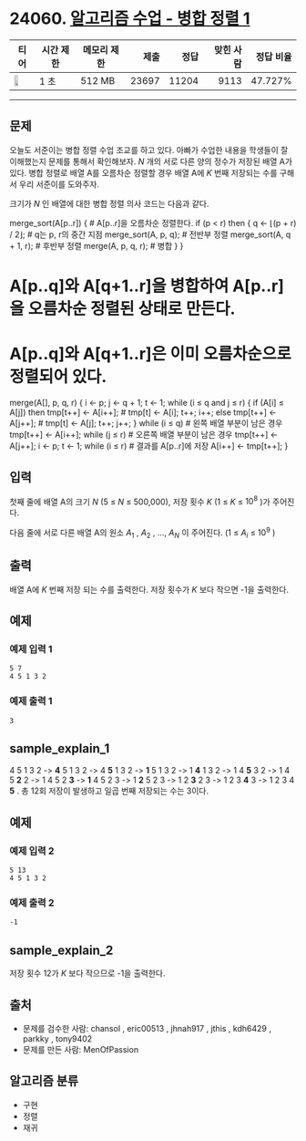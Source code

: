 # 24060. [알고리즘 수업 - 병합 정렬 1](https://www.acmicpc.net/problem/24060)

| 티어 | 시간 제한 | 메모리 제한 | 제출 | 정답 | 맞힌 사람 | 정답 비율 |
|---|---|---|---:|---:|---:|---:|
| <img src="https://static.solved.ac/tier_small/8.svg" width="50%" /> | 1 초 | 512 MB | 23697 | 11204 | 9113 | 47.727% |

---

## 문제

오늘도 서준이는 병합 정렬 수업 조교를 하고 있다. 아빠가 수업한 내용을 학생들이 잘 이해했는지 문제를 통해서 확인해보자. *N* 개의 서로 다른 양의 정수가 저장된 배열 A가 있다. 병합 정렬로 배열 A를 오름차순 정렬할 경우 배열 A에  *K* 번째 저장되는 수를 구해서 우리 서준이를 도와주자.

크기가  *N* 인 배열에 대한 병합 정렬 의사 코드는 다음과 같다.

merge_sort(A[p..r]) { # A[p..r]을 오름차순 정렬한다.
if (p < r) then {
q <- ⌊(p + r) / 2⌋;       # q는 p, r의 중간 지점
merge_sort(A, p, q);      # 전반부 정렬
merge_sort(A, q + 1, r);  # 후반부 정렬
merge(A, p, q, r);        # 병합
}
}

# A[p..q]와 A[q+1..r]을 병합하여 A[p..r]을 오름차순 정렬된 상태로 만든다.
# A[p..q]와 A[q+1..r]은 이미 오름차순으로 정렬되어 있다.
merge(A[], p, q, r) {
i <- p; j <- q + 1; t <- 1;
while (i ≤ q and j ≤ r) {
if (A[i] ≤ A[j])
then tmp[t++] <- A[i++]; # tmp[t] <- A[i]; t++; i++;
else tmp[t++] <- A[j++]; # tmp[t] <- A[j]; t++; j++;
}
while (i ≤ q)  # 왼쪽 배열 부분이 남은 경우
tmp[t++] <- A[i++];
while (j ≤ r)  # 오른쪽 배열 부분이 남은 경우
tmp[t++] <- A[j++];
i <- p; t <- 1;
while (i ≤ r)  # 결과를 A[p..r]에 저장
A[i++] <- tmp[t++]; 
}

## 입력

첫째 줄에 배열 A의 크기  *N* (5 ≤  *N*  ≤ 500,000), 저장 횟수  *K* (1 ≤  *K*  ≤ $10^{8}$
)가 주어진다.

다음 줄에 서로 다른 배열 A의 원소 $A_{1}$
, $A_{2}$
, ..., $A_{N}$
이 주어진다. (1 ≤ $A_{i}$
≤ $10^{9}$
)

## 출력

배열 A에  *K* 번째 저장 되는 수를 출력한다. 저장 횟수가  *K* 보다 작으면 -1을 출력한다.

## 예제

### 예제 입력 1

```
5 7
4 5 1 3 2
```

### 예제 출력 1

```
3
```

## sample_explain_1

4 5 1 3 2 ->  **4**  5 1 3 2 -> 4  **5**  1 3 2 ->  **1**  5 1 3 2 -> 1  **4**  1 3 2 -> 1 4  **5**  3 2 -> 1 4 5  **2**  2 -> 1 4 5 2  **3**  ->  **1**  4 5 2 3 -> 1  **2**  5 2 3 -> 1 2  **3**  2 3 -> 1 2 3  **4**  3 -> 1 2 3 4  **5** . 총 12회 저장이 발생하고 일곱 번째 저장되는 수는 3이다.

## 예제

### 예제 입력 2

```
5 13
4 5 1 3 2
```

### 예제 출력 2

```
-1
```

## sample_explain_2

저장 횟수 12가  *K* 보다 작으므로 -1을 출력한다.

## 출처

- 문제를 검수한 사람: chansol , eric00513 , jhnah917 , jthis , kdh6429 , parkky , tony9402
- 문제를 만든 사람: MenOfPassion

## 알고리즘 분류

- 구현
- 정렬
- 재귀

